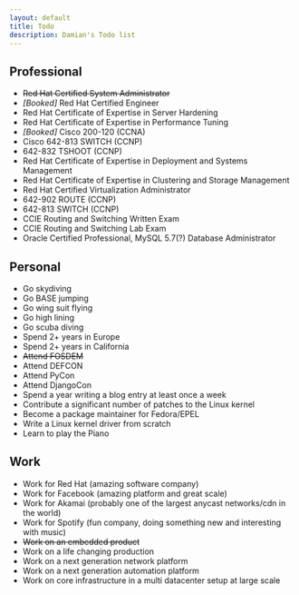```yaml
---
layout: default
title: Todo
description: Damian's Todo list
---
```


Professional
------------
* ~~Red Hat Certified System Administrator~~
* _[Booked]_ Red Hat Certified Engineer
* Red Hat Certificate of Expertise in Server Hardening
* Red Hat Certificate of Expertise in Performance Tuning
* _[Booked]_ Cisco 200-120 (CCNA)
* Cisco 642-813 SWITCH (CCNP)
* 642-832 TSHOOT (CCNP)
* Red Hat Certificate of Expertise in Deployment and Systems Management
* Red Hat Certificate of Expertise in Clustering and Storage Management
* Red Hat Certified Virtualization Administrator
* 642-902 ROUTE (CCNP)
* 642-813 SWITCH (CCNP)
* CCIE Routing and Switching Written Exam
* CCIE Routing and Switching Lab Exam
* Oracle Certified Professional, MySQL 5.7(?) Database Administrator

Personal
--------
* Go skydiving
* Go BASE jumping
* Go wing suit flying
* Go high lining
* Go scuba diving
* Spend 2+ years in Europe
* Spend 2+ years in California
* ~~Attend FOSDEM~~
* Attend DEFCON
* Attend PyCon
* Attend DjangoCon
* Spend a year writing a blog entry at least once a week
* Contribute a significant number of patches to the Linux kernel
* Become a package maintainer for Fedora/EPEL
* Write a Linux kernel driver from scratch
* Learn to play the Piano

Work
----
* Work for Red Hat (amazing software company)
* Work for Facebook (amazing platform and great scale)
* Work for Akamai (probably one of the largest anycast networks/cdn in the world)
* Work for Spotify (fun company, doing something new and interesting with music)
* ~~Work on an embedded product~~
* Work on a life changing production
* Work on a next generation network platform
* Work on a next generation automation platform
* Work on core infrastructure in a multi datacenter setup at large scale